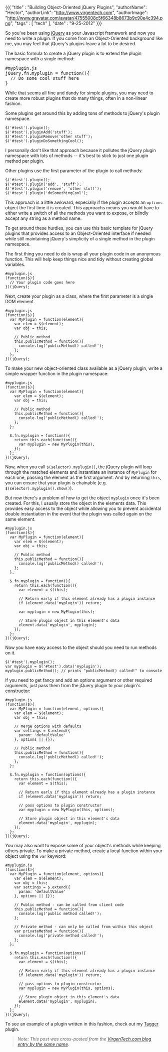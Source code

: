{{{
  "title" : "Building Object-Oriented jQuery Plugins",
  "authorName": "Hector",
  "authorLink": "http://www.virgentech.com",
  "authorImage": "http://www.gravatar.com/avatar/47555008c5f66348b8673b9c90e4c394.png",
  "tags" : [ "tech" ],
  "date" : "9-25-2012"
}}}


So you've been using [jQuery](http://jquery.com) as your Javascript framework and now you need to write a plugin. If you come from an Object-Oriented background like me, you may feel that jQuery's plugins leave a lot to be desired.

The basic formula to create a jQuery plugin is to extend the plugin namespace with a single method:


<pre>
#myplugin.js
jQuery.fn.myplugin = function(){
  // Do some cool stuff here
}
</pre>

While that seems all fine and dandy for simple plugins, you may need to create more robust plugins that do many things, often in a non-linear fashion.

Some plugins get around this by adding tons of methods to jQuery's plugin namespace.


    $('#test').plugin();
    $('#test').pluginAdd('stuff');
    $('#test').pluginRemove('other stuff');
    $('#test').pluginDoSomethingCool();

I personally don't like that approach because it pollutes the jQuery plugin namespace with lots of methods --  it's best to stick to just one plugin method per plugin.

Other plugins use the first parameter of the plugin to call methods:

    $('#test').plugin();
    $('#test').plugin('add', 'stuff');
    $('#test').plugin('remove', 'other stuff');
    $('#test').plugin('doSomethingCool');

This approach is a little awkward, especially if the plugin accepts an `options` object the first time it is created. This approachs means you would have to either write a switch of all the methods you want to expose, or blindly accept any string as a method name.

To get around these hurdles, you can use this basic template for jQuery plugins that provides access to an Object-Oriented interface if needed while still maintaining jQuery's simplicity of a single method in the plugin namespace.

The first thing you need to do is wrap all your plugin code in an anonymous function. This will help keep things nice and tidy without creating global variables.

    #myplugin.js
    (function($){
      // Your plugin code goes here
    })(jQuery);

Next, create your plugin as a class, where the first parameter is a single DOM element.

    #myplugin.js
    (function($){
      var MyPlugin = function(element){
        var elem = $(element);
        var obj = this;

        // Public method
        this.publicMethod = function(){
          console.log('publicMethod() called!');
        };
      };
    })(jQuery);

To make your new object-oriented class available as a jQuery plugin, write a simple wrapper function in the plugin namespace:

    #myplugin.js
    (function($){
      var MyPlugin = function(element){
        var elem = $(element);
        var obj = this;

        // Public method
        this.publicMethod = function(){
          console.log('publicMethod() called!');
        };
      };

      $.fn.myplugin = function(){
        return this.each(function(){
          var myplugin = new MyPlugin(this);
        });
      };
    })(jQuery);

Now, when you call `$(selector).myplugin()`, the jQuery plugin will loop through the matched elements and instantiate an instance of `MyPlugin` for each one, passing the element as the first argument. And by returning `this`, you can ensure that your plugin is chainable (e.g. `$(selector).myplugin().show()`).

But now there's a problem of how to get the object `myplugin` once it's been created. For this, I usually store the object in the elements data. This provides easy access to the object while allowing you to prevent accidental double instantiation in the event that the plugin was called again on the same element.

    #myplugin.js
    (function($){
      var MyPlugin = function(element){
        var elem = $(element);
        var obj = this;

        // Public method
        this.publicMethod = function(){
          console.log('publicMethod() called!');
        };
      };

      $.fn.myplugin = function(){
        return this.each(function(){
          var element = $(this);

          // Return early if this element already has a plugin instance
          if (element.data('myplugin')) return;

          var myplugin = new MyPlugin(this);

          // Store plugin object in this element's data
          element.data('myplugin', myplugin);
        });
      };
    })(jQuery);

Now you have easy access to the object should you need to run methods on it.

    $('#test').myplugin();
    var myplugin = $('#test').data('myplugin');
    myplugin.publicMethod(); // prints "publicMethod() called!" to console

If you need to get fancy and add an options argument or other required arguments, just pass them from the jQuery plugin to your plugin's constructor:

    #myplugin.js
    (function($){
      var MyPlugin = function(element, options){
        var elem = $(element);
        var obj = this;

        // Merge options with defaults
        var settings = $.extend({
          param: 'defaultValue'
        }, options || {});

        // Public method
        this.publicMethod = function(){
          console.log('publicMethod() called!');
        };
      };

      $.fn.myplugin = function(options){
        return this.each(function(){
          var element = $(this);

          // Return early if this element already has a plugin instance
          if (element.data('myplugin')) return;

          // pass options to plugin constructor
          var myplugin = new MyPlugin(this, options);

          // Store plugin object in this element's data
          element.data('myplugin', myplugin);
        });
      };
    })(jQuery);

You may also want to expose some of your object's methods while keeping others private. To make a private method, create a local function within your object using the `var` keyword:

    #myplugin.js
    (function($){
      var MyPlugin = function(element, options){
        var elem = $(element);
        var obj = this;
        var settings = $.extend({
          param: 'defaultValue'
        }, options || {});

        // Public method - can be called from client code
        this.publicMethod = function(){
          console.log('public method called!');
        };

        // Private method - can only be called from within this object
        var privateMethod = function(){
          console.log('private method called!');
        };
      };

      $.fn.myplugin = function(options){
        return this.each(function(){
          var element = $(this);

          // Return early if this element already has a plugin instance
          if (element.data('myplugin')) return;

          // pass options to plugin constructor
          var myplugin = new MyPlugin(this, options);

          // Store plugin object in this element's data
          element.data('myplugin', myplugin);
        });
      };
    })(jQuery);

To see an example of a plugin written in this fashion, check out my [Tagger](http://www.virgentech.com/code/view/id/3) plugin.

> *Note: This post was cross-posted from the [VirgenTech.com blog entry by the same name](http://www.virgentech.com/blog/2009/10/building-object-oriented-jquery-plugin.html).*
